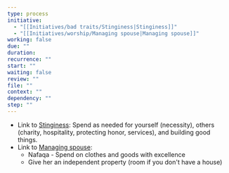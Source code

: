 ```yaml
---
type: process
initiative:
  - "[[Initiatives/bad traits/Stinginess|Stinginess]]"
  - "[[Initiatives/worship/Managing spouse|Managing spouse]]"
working: false
due: ""
duration: 
recurrence: ""
start: ""
waiting: false
review: ""
file: ""
context: ""
dependency: ""
step: ""
---
```


* Link to [Stinginess](Initiatives/bad%20traits/Stinginess.md): Spend as needed for yourself (necessity), others (charity, hospitality, protecting honor, services), and building good things.
* Link to [Managing spouse](Initiatives/worship/Managing%20spouse.md):
	* Nafaqa - Spend on clothes and goods with excellence
	* Give her an independent property (room if you don't have a house)
